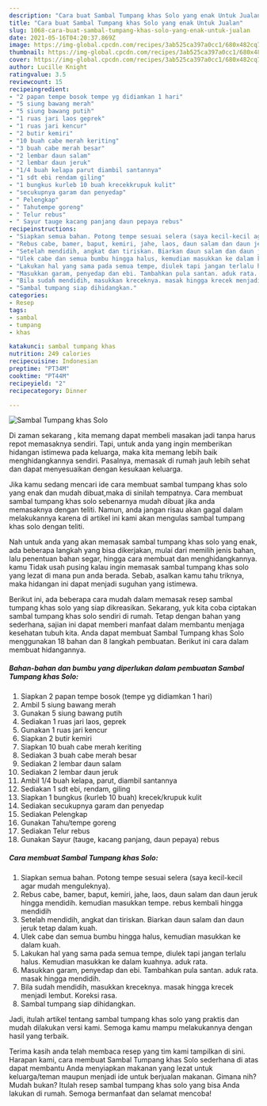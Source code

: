 ```yaml
---
description: "Cara buat Sambal Tumpang khas Solo yang enak Untuk Jualan"
title: "Cara buat Sambal Tumpang khas Solo yang enak Untuk Jualan"
slug: 1068-cara-buat-sambal-tumpang-khas-solo-yang-enak-untuk-jualan
date: 2021-05-16T04:20:37.869Z
image: https://img-global.cpcdn.com/recipes/3ab525ca397a0cc1/680x482cq70/sambal-tumpang-khas-solo-foto-resep-utama.jpg
thumbnail: https://img-global.cpcdn.com/recipes/3ab525ca397a0cc1/680x482cq70/sambal-tumpang-khas-solo-foto-resep-utama.jpg
cover: https://img-global.cpcdn.com/recipes/3ab525ca397a0cc1/680x482cq70/sambal-tumpang-khas-solo-foto-resep-utama.jpg
author: Lucille Knight
ratingvalue: 3.5
reviewcount: 15
recipeingredient:
- "2 papan tempe bosok tempe yg didiamkan 1 hari"
- "5 siung bawang merah"
- "5 siung bawang putih"
- "1 ruas jari laos geprek"
- "1 ruas jari kencur"
- "2 butir kemiri"
- "10 buah cabe merah keriting"
- "3 buah cabe merah besar"
- "2 lembar daun salam"
- "2 lembar daun jeruk"
- "1/4 buah kelapa parut diambil santannya"
- "1 sdt ebi rendam giling"
- "1 bungkus kurleb 10 buah krecekkrupuk kulit"
- "secukupnya garam dan penyedap"
- " Pelengkap"
- " Tahutempe goreng"
- " Telur rebus"
- " Sayur tauge kacang panjang daun pepaya rebus"
recipeinstructions:
- "Siapkan semua bahan. Potong tempe sesuai selera (saya kecil-kecil agar mudah menguleknya)."
- "Rebus cabe, bamer, baput, kemiri, jahe, laos, daun salam dan daun jeruk hingga mendidih. kemudian masukkan tempe. rebus kembali hingga mendidih"
- "Setelah mendidih, angkat dan tiriskan. Biarkan daun salam dan daun jeruk tetap dalam kuah."
- "Ulek cabe dan semua bumbu hingga halus, kemudian masukkan ke dalam kuah."
- "Lakukan hal yang sama pada semua tempe, diulek tapi jangan terlalu halus. Kemudian masukkan ke dalam kuahnya. aduk rata."
- "Masukkan garam, penyedap dan ebi. Tambahkan pula santan. aduk rata. masak hingga mendidih."
- "Bila sudah mendidih, masukkan kreceknya. masak hingga krecek menjadi lembut. Koreksi rasa."
- "Sambal tumpang siap dihidangkan."
categories:
- Resep
tags:
- sambal
- tumpang
- khas

katakunci: sambal tumpang khas 
nutrition: 249 calories
recipecuisine: Indonesian
preptime: "PT34M"
cooktime: "PT44M"
recipeyield: "2"
recipecategory: Dinner

---
```



![Sambal Tumpang khas Solo](https://img-global.cpcdn.com/recipes/3ab525ca397a0cc1/680x482cq70/sambal-tumpang-khas-solo-foto-resep-utama.jpg)

Di zaman  sekarang , kita memang dapat membeli masakan jadi tanpa harus repot memasaknya sendiri. Tapi, untuk anda yang ingin memberikan hidangan istimewa pada keluarga, maka kita memang lebih baik menghidangkannya sendiri. Pasalnya, memasak di rumah jauh lebih sehat dan dapat menyesuaikan dengan kesukaan keluarga.

Jika kamu sedang mencari ide cara membuat sambal tumpang khas solo yang enak dan mudah dibuat,maka di sinilah tempatnya. Cara membuat sambal tumpang khas solo  sebenarnya mudah dibuat jika anda memasaknya dengan teliti. Namun, anda jangan risau akan gagal dalam melakukannya 
karena di artikel ini kami akan mengulas sambal tumpang khas solo dengan teliti.  



Nah untuk anda yang akan memasak sambal tumpang khas solo yang enak, ada beberapa langkah yang bisa dikerjakan, mulai dari memilih jenis bahan, lalu penentuan bahan segar, hingga cara membuat dan menghidangkannya. kamu Tidak usah pusing kalau ingin memasak sambal tumpang khas solo yang lezat di mana pun anda berada. Sebab, asalkan kamu  tahu triknya, maka hidangan ini dapat menjadi suguhan yang istimewa.

Berikut ini, ada beberapa cara mudah dalam memasak resep sambal tumpang khas solo yang siap dikreasikan. Sekarang, yuk kita coba ciptakan sambal tumpang khas solo sendiri di rumah. Tetap dengan bahan yang sederhana, sajian ini dapat memberi manfaat dalam membantu menjaga kesehatan tubuh kita. Anda dapat membuat Sambal Tumpang khas Solo menggunakan 18 bahan dan 8 langkah pembuatan. Berikut ini cara dalam membuat hidangannya.

<!--inarticleads1-->

##### Bahan-bahan dan bumbu yang diperlukan dalam pembuatan Sambal Tumpang khas Solo:

1. Siapkan 2 papan tempe bosok (tempe yg didiamkan 1 hari)
1. Ambil 5 siung bawang merah
1. Gunakan 5 siung bawang putih
1. Sediakan 1 ruas jari laos, geprek
1. Gunakan 1 ruas jari kencur
1. Siapkan 2 butir kemiri
1. Siapkan 10 buah cabe merah keriting
1. Sediakan 3 buah cabe merah besar
1. Sediakan 2 lembar daun salam
1. Sediakan 2 lembar daun jeruk
1. Ambil 1/4 buah kelapa, parut, diambil santannya
1. Sediakan 1 sdt ebi, rendam, giling
1. Siapkan 1 bungkus (kurleb 10 buah) krecek/krupuk kulit
1. Sediakan secukupnya garam dan penyedap
1. Sediakan  Pelengkap
1. Gunakan  Tahu/tempe goreng
1. Sediakan  Telur rebus
1. Gunakan  Sayur (tauge, kacang panjang, daun pepaya) rebus




<!--inarticleads2-->

##### Cara membuat Sambal Tumpang khas Solo:

1. Siapkan semua bahan. Potong tempe sesuai selera (saya kecil-kecil agar mudah menguleknya).
1. Rebus cabe, bamer, baput, kemiri, jahe, laos, daun salam dan daun jeruk hingga mendidih. kemudian masukkan tempe. rebus kembali hingga mendidih
1. Setelah mendidih, angkat dan tiriskan. Biarkan daun salam dan daun jeruk tetap dalam kuah.
1. Ulek cabe dan semua bumbu hingga halus, kemudian masukkan ke dalam kuah.
1. Lakukan hal yang sama pada semua tempe, diulek tapi jangan terlalu halus. Kemudian masukkan ke dalam kuahnya. aduk rata.
1. Masukkan garam, penyedap dan ebi. Tambahkan pula santan. aduk rata. masak hingga mendidih.
1. Bila sudah mendidih, masukkan kreceknya. masak hingga krecek menjadi lembut. Koreksi rasa.
1. Sambal tumpang siap dihidangkan.




Jadi, itulah artikel tentang  sambal tumpang khas solo  yang praktis dan mudah dilakukan versi kami. Semoga kamu mampu melakukannya dengan hasil yang terbaik. 

Terima kasih anda telah membaca resep yang tim kami tampilkan di sini. Harapan kami, cara membuat  Sambal Tumpang khas Solo sederhana di atas dapat membantu Anda menyiapkan makanan yang lezat untuk keluarga/teman maupun menjadi ide untuk berjualan makanan. Gimana nih? Mudah bukan? Itulah resep sambal tumpang khas solo yang bisa Anda lakukan di rumah. Semoga bermanfaat dan selamat mencoba!

